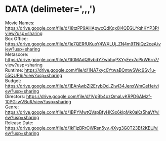 # DATA (delimeter=',,,')

Movie Names: https://drive.google.com/file/d/18tzPP9AHApwcQdKqx0l4QEGUYqhKYP3P/view?usp=sharing<br/>
Box Office: https://drive.google.com/file/d/1e7QERfUKuoY4WXLUj_ZN4m9TNiQz2ceA/view?usp=sharing<br/>
Metascore: https://drive.google.com/file/d/1t0MAdQ9vbdYZwbhqPXYyEex7cPkW6rn7/view?usp=sharing<br/>
Runtime: https://drive.google.com/file/d/1NA7xyc0YtwaBQntwSWc9Sy1u-55QUP6j/view?usp=sharing<br/>
Budget: https://drive.google.com/file/d/1EArAwbZI2ErybOd_ZlwI34JenxWmCeHe/view?usp=sharing<br/>
Directors: https://drive.google.com/file/d/1VpBb4ozQmaLvKRPD6AMzf-10PG-wVBuR/view?usp=sharing<br/>
Genre: https://drive.google.com/file/d/1BPYMwtQVspBfyHKSx6klpMk0aKz5haVf/view?usp=sharing<br/>
Release Date: https://drive.google.com/file/d/1kFjzBRrOWRsn5yv_4Xyg3G0T23Bf2KEU/view?usp=sharing
